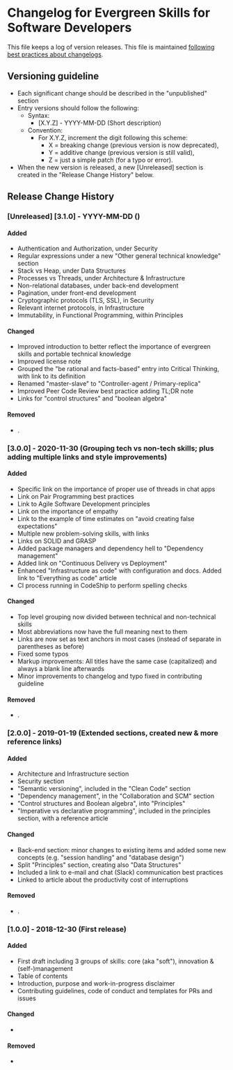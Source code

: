 # Changelog for Evergreen Skills for Software Developers

This file keeps a log of version releases. This file is maintained
[following best practices about changelogs](https://keepachangelog.com/en/1.0.0/).

## Versioning guideline

* Each significant change should be described in the "unpublished" section
* Entry versions should follow the following:
  * Syntax:
    * [X.Y.Z] - YYYY-MM-DD (Short description)
  * Convention:
    * For X.Y.Z, increment the digit following this scheme:
      * X = breaking change (previous version is now deprecated),
      * Y = additive change (previous version is still valid),
      * Z = just a simple patch (for a typo or error).
* When the new version is released, a new [Unreleased] section is created in the "Release Change History" below.

## Release Change History

### [Unreleased] [3.1.0] - YYYY-MM-DD ()

#### Added

* Authentication and Authorization, under Security
* Regular expressions under a new "Other general technical knowledge" section
* Stack vs Heap, under Data Structures
* Processes vs Threads, under Architecture & Infrastructure
* Non-relational databases, under back-end development
* Pagination, under front-end development
* Cryptographic protocols (TLS, SSL), in Security
* Relevant internet protocols, in Infrastructure
* Immutability, in Functional Programming, within Principles

#### Changed

* Improved introduction to better reflect the importance of evergreen skills and portable technical knowledge
* Improved license note
* Grouped the "be rational and facts-based" entry into Critical Thinking, with link to its definition
* Renamed "master-slave" to "Controller-agent / Primary-replica"
* Improved Peer Code Review best practice adding TL;DR note
* Links for "control structures" and "boolean algebra"

#### Removed

* .

### [3.0.0] - 2020-11-30 (Grouping tech vs non-tech skills; plus adding multiple links and style improvements)

#### Added

* Specific link on the importance of proper use of threads in chat apps
* Link on Pair Programming best practices
* Link to Agile Software Development principles
* Link on the importance of empathy
* Link to the example of time estimates on "avoid creating false expectations"
* Multiple new problem-solving skills, with links
* Links on SOLID and GRASP
* Added package managers and dependency hell to "Dependency management"
* Added link on "Continuous Delivery vs Deployment"
* Enhanced "Infrastructure as code" with configuration and docs. Added link to "Everything as code" article
* CI process running in CodeShip to perform spelling checks

#### Changed

* Top level grouping now divided between technical and non-technical skills
* Most abbreviations now have the full meaning next to them
* Links are now set as text anchors in most cases (instead of separate in parentheses as before)
* Fixed some typos
* Markup improvements: All titles have the same case (capitalized) and always a blank line afterwards
* Minor improvements to changelog and typo fixed in contributing guideline

#### Removed

* .

### [2.0.0] - 2019-01-19 (Extended sections, created new & more reference links)

#### Added

* Architecture and Infrastructure section
* Security section
* "Semantic versioning", included in the "Clean Code" section
* "Dependency management", in the "Collaboration and SCM" section
* "Control structures and Boolean algebra", into "Principles"
* "Imperative vs declarative programming", included in the principles section, with a reference article

#### Changed

* Back-end section: minor changes to existing items and added some new concepts (e.g. "session handling" and "database design")
* Split "Principles" section, creating also "Data Structures"
* Included a link to e-mail and chat (Slack) communication best practices
* Linked to article about the productivity cost of interruptions

#### Removed

* .

### [1.0.0] - 2018-12-30 (First release)

#### Added

* First draft including 3 groups of skills: core (aka "soft"), innovation & (self-)management
* Table of contents
* Introduction, purpose and work-in-progress disclaimer
* Contributing guidelines, code of conduct and templates for PRs and issues

#### Changed

* 

#### Removed

*
